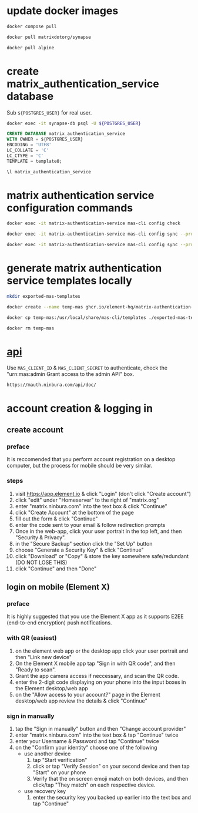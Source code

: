 # update docker images
```bash
docker compose pull
```
```bash
docker pull matrixdotorg/synapse
```
```bash
docker pull alpine
```

# create matrix_authentication_service database
Sub `${POSTGRES_USER}` for real user.
```bash
docker exec -it synapse-db psql -U ${POSTGRES_USER}
```
```sql
CREATE DATABASE matrix_authentication_service
WITH OWNER = ${POSTGRES_USER}
ENCODING = 'UTF8'
LC_COLLATE = 'C'
LC_CTYPE = 'C'
TEMPLATE = template0;
```
```bash
\l matrix_authentication_service
```

# matrix authentication service configuration commands
```bash
docker exec -it matrix-authentication-service mas-cli config check
```
```bash
docker exec -it matrix-authentication-service mas-cli config sync --prune
```
```bash
docker exec -it matrix-authentication-service mas-cli config sync --prune --dryrun
```

# generate matrix authentication service templates locally
```bash
mkdir exported-mas-templates
```
```bash
docker create --name temp-mas ghcr.io/element-hq/matrix-authentication-service:latest
```
```bash
docker cp temp-mas:/usr/local/share/mas-cli/templates ./exported-mas-templates
```
```bash
docker rm temp-mas
```

# [api](https://mauth.ninbura.com/api/doc/)
Use `MAS_CLIENT_ID` & `MAS_CLIENT_SECRET` to authenticate, check the "urn:mas:admin Grant access to the admin API" box.

```
https://mauth.ninbura.com/api/doc/
```

# account creation & logging in
## create account
### preface
It is reccomended that you perform account registration on a desktop computer, but the process for mobile should be very similar.
### steps
1. visit https://app.element.io & click "Login" (don't click "Create account")
2. click "edit" under "Homeserver" to the right of "matrix.org"
3. enter "matrix.ninbura.com" into the text box & click "Continue"
4. click "Create Account" at the bottom of the page
5. fill out the form & click "Continue"
6. enter the code sent to your email & follow redirection prompts
7. Once in the web-app, click your user portrait in the top left, and then "Security & Privacy".
8. in the "Secure Backup" section click the "Set Up" button
9. choose "Generate a Security Key" & click "Continue"
10. click "Download" or "Copy" & store the key somewhere safe/redundant (DO NOT LOSE THIS)
11. click "Continue" and then "Done"

## login on mobile (Element X)
### preface
It is highly suggested that you use the Element X app as it supports E2EE (end-to-end encryption) push notifications.
### with QR (easiest)
1. on the element web app or the desktop app click your user portrait and then "Link new device"
2. On the Element X mobile app tap "Sign in with QR code", and then "Ready to scan". 
3. Grant the app camera access if neccessary, and scan the QR code.
4. enter the 2-digit code displaying on your phone into the input boxes in the Element desktop/web app
5. on the "Allow access to your account?" page in the Element desktop/web app review the details & click "Continue"
### sign in manually
1. tap the "Sign in manually" button and then "Change account provider"
2. enter "matrix.ninbura.com" into the text box & tap "Continue" twice
3. enter your Username & Password and tap "Continue" twice
4. on the "Confirm your identity" choose one of the following
    - use another device
        1. tap "Start verification"
        2. click or tap "Verify Session" on your second device and then tap "Start" on your phone
        3. Verify that the on screen emoji match on both devices, and then click/tap "They match" on each respective device.
    - use recovery key
        1. enter the security key you backed up earlier into the text box and tap "Continue"